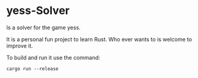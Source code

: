 # yess-Solver

Is a solver for the game yess.

It is a personal fun project to learn Rust.
Who ever wants to is welcome to improve it.

To build and run it use the command:

`cargo run --release`
